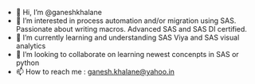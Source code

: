 - 👋 Hi, I’m @ganeshkhalane
- 👀 I’m interested in process automation and/or migration using SAS. Passionate about writing macros. Advanced SAS and SAS DI certified.
- 🌱 I’m currently learning and understanding SAS Viya and SAS visual analytics
- 💞️ I’m looking to collaborate on learning newest concenpts in SAS or python
- 📫 How to reach me : ganesh.khalane@yahoo.in

<!---
ganeshkhalane/ganeshkhalane is a ✨ special ✨ repository because its `README.md` (this file) appears on your GitHub profile.
You can click the Preview link to take a look at your changes.
--->
